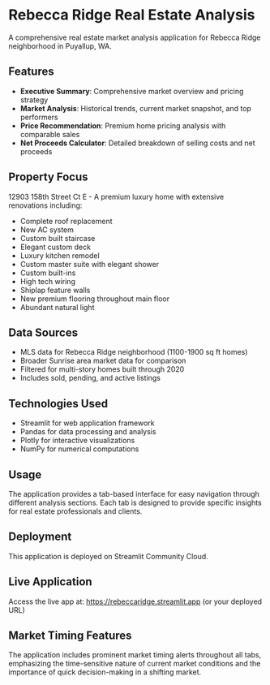 # Rebecca Ridge Real Estate Analysis

A comprehensive real estate market analysis application for Rebecca Ridge neighborhood in Puyallup, WA.

## Features

- **Executive Summary**: Comprehensive market overview and pricing strategy
- **Market Analysis**: Historical trends, current market snapshot, and top performers
- **Price Recommendation**: Premium home pricing analysis with comparable sales
- **Net Proceeds Calculator**: Detailed breakdown of selling costs and net proceeds

## Property Focus

12903 158th Street Ct E - A premium luxury home with extensive renovations including:
- Complete roof replacement
- New AC system
- Custom built staircase
- Elegant custom deck
- Luxury kitchen remodel
- Custom master suite with elegant shower
- Custom built-ins
- High tech wiring
- Shiplap feature walls
- New premium flooring throughout main floor
- Abundant natural light

## Data Sources

- MLS data for Rebecca Ridge neighborhood (1100-1900 sq ft homes)
- Broader Sunrise area market data for comparison
- Filtered for multi-story homes built through 2020
- Includes sold, pending, and active listings

## Technologies Used

- Streamlit for web application framework
- Pandas for data processing and analysis
- Plotly for interactive visualizations
- NumPy for numerical computations

## Usage

The application provides a tab-based interface for easy navigation through different analysis sections. Each tab is designed to provide specific insights for real estate professionals and clients.

## Deployment

This application is deployed on Streamlit Community Cloud.

## Live Application

Access the live app at: https://rebeccaridge.streamlit.app (or your deployed URL)

## Market Timing Features

The application includes prominent market timing alerts throughout all tabs, emphasizing the time-sensitive nature of current market conditions and the importance of quick decision-making in a shifting market.